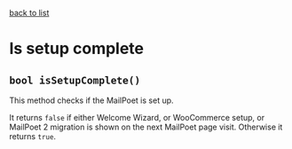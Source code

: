 [back to list](../Readme.md)

# Is setup complete

## `bool isSetupComplete()`

This method checks if the MailPoet is set up.

It returns `false` if either Welcome Wizard, or WooCommerce setup, or MailPoet 2 migration is shown on the next MailPoet page visit. Otherwise it returns `true`.
